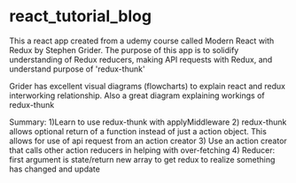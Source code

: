 # react_tutorial_blog
This a react app created from a udemy course called Modern React with Redux by Stephen Grider. The purpose of this app is to solidify understanding of  Redux reducers, making API requests with Redux, and  understand purpose of 'redux-thunk'

Grider has excellent visual diagrams (flowcharts) to explain react and redux interworking relationship. Also a great diagram explaining workings of redux-thunk

Summary:
1)Learn to use redux-thunk with applyMiddleware
2) redux-thunk allows optional return of a function instead of just a action object. This allows for use of api request from an action creator
3) Use an action creator that calls other action reducers in helping with over-fetching
4) Reducer: first argument is state/return new array to get redux to realize something has changed and update
